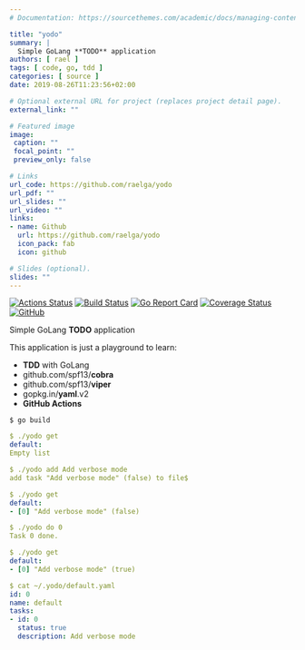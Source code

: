 ```yaml
---
# Documentation: https://sourcethemes.com/academic/docs/managing-content/

title: "yodo"
summary: |
  Simple GoLang **TODO** application
authors: [ rael ]
tags: [ code, go, tdd ]
categories: [ source ]
date: 2019-08-26T11:23:56+02:00

# Optional external URL for project (replaces project detail page).
external_link: ""

# Featured image
image:
 caption: ""
 focal_point: ""
 preview_only: false

# Links
url_code: https://github.com/raelga/yodo
url_pdf: ""
url_slides: ""
url_video: ""
links:
- name: Github
  url: https://github.com/raelga/yodo
  icon_pack: fab
  icon: github

# Slides (optional).
slides: ""
---
```


[![Actions Status](https://github.com/raelga/yodo/workflows/Build/badge.svg)](https://github.com/raelga/yodo/actions)
[![Build Status](https://travis-ci.org/raelga/yodo.svg?branch=master)](https://travis-ci.org/raelga/yodo)
[![Go Report Card](https://goreportcard.com/badge/github.com/raelga/yodo)](https://goreportcard.com/report/github.com/raelga/yodo)
[![Coverage Status](https://coveralls.io/repos/github/raelga/yodo/badge.svg?branch=master)](https://coveralls.io/github/raelga/yodo?branch=master)
[![GitHub](https://img.shields.io/github/license/raelga/yodo)](https://github.com/raelga/yodo/blob/master/LICENSE)

Simple GoLang **TODO** application

This application is just a playground to learn:

- **TDD** with GoLang
- github.com/spf13/**cobra**
- github.com/spf13/**viper**
- gopkg.in/**yaml**.v2
- **GitHub Actions**


```
$ go build 
```

```yaml
$ ./yodo get
default:
Empty list
```

```yaml
$ ./yodo add Add verbose mode
add task "Add verbose mode" (false) to file$ 
```

```yaml
$ ./yodo get
default:
- [0] "Add verbose mode" (false)
```

```yaml
$ ./yodo do 0
Task 0 done.
```

```yaml
$ ./yodo get
default:
- [0] "Add verbose mode" (true)
```

```yaml
$ cat ~/.yodo/default.yaml 
id: 0
name: default
tasks:
- id: 0
  status: true
  description: Add verbose mode
```
